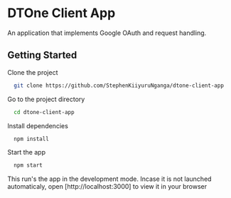 # DTOne Client App

An application that implements Google OAuth and request handling.

## Getting Started

Clone the project

```bash
  git clone https://github.com/StephenKiiyuruNganga/dtone-client-app
```

Go to the project directory

```bash
  cd dtone-client-app
```

Install dependencies

```bash
  npm install
```

Start the app

```bash
  npm start
```

This run's the app in the development mode.
Incase it is not launched automaticaly, open [http://localhost:3000] to view it in your browser

